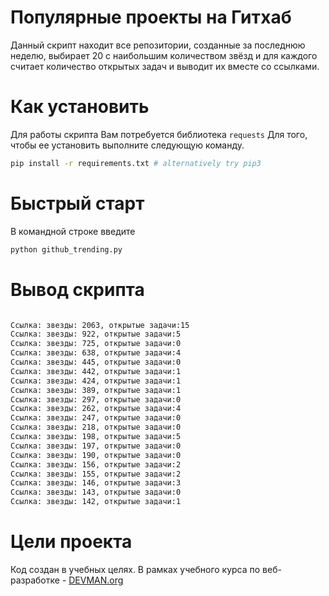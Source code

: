 

#  Популярные проекты на Гитхаб
Данный скрипт находит все репозитории, созданные за последнюю неделю, выбирает 20 с наибольшим количеством звёзд и для каждого считает количество открытых задач и выводит их вместе со ссылками.

# Как установить
Для работы скрипта Вам потребуется библиотека ```requests```
Для того, чтобы ее установить выполните следующую команду.
```bash
pip install -r requirements.txt # alternatively try pip3
```

# Быстрый старт
В командной строке введите
``` bash 
python github_trending.py
```


# Вывод скрипта
``` bash

Ссылка: звезды: 2063, открытые задачи:15 
Ссылка: звезды: 922, открытые задачи:5 
Ссылка: звезды: 725, открытые задачи:0 
Ссылка: звезды: 638, открытые задачи:4 
Ссылка: звезды: 445, открытые задачи:0 
Ссылка: звезды: 442, открытые задачи:1 
Ссылка: звезды: 424, открытые задачи:1 
Ссылка: звезды: 389, открытые задачи:1 
Ссылка: звезды: 297, открытые задачи:0 
Ссылка: звезды: 262, открытые задачи:4 
Ссылка: звезды: 247, открытые задачи:0 
Ссылка: звезды: 218, открытые задачи:0 
Ссылка: звезды: 198, открытые задачи:5 
Ссылка: звезды: 197, открытые задачи:0 
Ссылка: звезды: 190, открытые задачи:0 
Ссылка: звезды: 156, открытые задачи:2 
Ссылка: звезды: 155, открытые задачи:2 
Ссылка: звезды: 146, открытые задачи:3 
Ссылка: звезды: 143, открытые задачи:0 
Ссылка: звезды: 142, открытые задачи:1 

```

# Цели проекта
Код создан в учебных целях. В рамках учебного курса по веб-разработке -  [DEVMAN.org](https://devman.org/)

